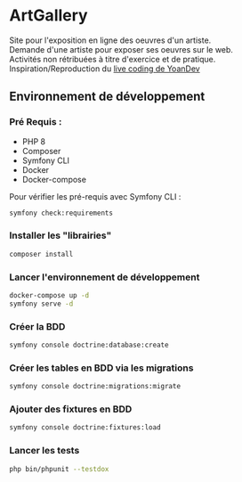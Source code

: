 # ArtGallery

Site pour l'exposition en ligne des oeuvres d'un artiste.  
Demande d'une artiste pour exposer ses oeuvres sur le web.  
Activités non rétribuées à titre d'exercice et de pratique.  
Inspiration/Reproduction
du [live coding de YoanDev](https://www.youtube.com/playlist?list=PLxEJ5uJLOPDys4MgOz78lci7e7g5GoolQ)

## Environnement de développement

### Pré Requis :

- PHP 8
- Composer
- Symfony CLI
- Docker
- Docker-compose

Pour vérifier les pré-requis avec Symfony CLI :

```bash
symfony check:requirements
```

### Installer les "librairies"

```bash
composer install
```

### Lancer l'environnement de développement

```bash
docker-compose up -d
symfony serve -d
```

### Créer la BDD

```bash
symfony console doctrine:database:create
```

### Créer les tables en BDD via les migrations

```bash
symfony console doctrine:migrations:migrate
```

### Ajouter des fixtures en BDD

```bash
symfony console doctrine:fixtures:load
```

### Lancer les tests

```bash
php bin/phpunit --testdox
```